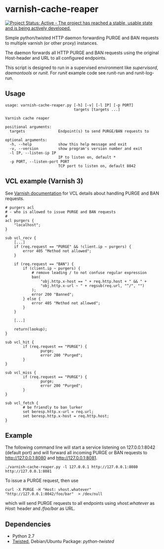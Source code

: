 # varnish-cache-reaper

[![Project Status: Active - The project has reached a stable, usable state and is being actively developed.](http://www.repostatus.org/badges/0.1.0/active.svg)](http://www.repostatus.org/#active)

Simple python/twisted HTTP daemon forwarding PURGE and BAN requests to multiple varnish (or other proxy) instances.

The daemon forwards all HTTP PURGE and BAN requests using the original Host-header and URL to all configured endpoints.

This script is designed to run in a supervised environment like *supervisord*, *daemontools* or *runit*.
For *runit* example code see runit-run and runit-log-run.

## Usage

```
usage: varnish-cache-reaper.py [-h] [-v] [-l IP] [-p PORT]
                               targets [targets ...]

Varnish cache reaper

positional arguments:
  targets               Endpoint(s) to send PURGE/BAN requests to

optional arguments:
  -h, --help            show this help message and exit
  -v, --version         show program's version number and exit
  -l IP, --listen-ip IP
                        IP to listen on, default *
  -p PORT, --listen-port PORT
                        TCP port to listen on, default 8042
```

## VCL example (Varnish 3)

See [Varnish documentation](https://www.varnish-cache.org/docs/3.0/tutorial/purging.html) for VCL details about handling PURGE and BAN requests.

```VCL
# purgers acl
# - who is allowed to issue PURGE and BAN requests
# 
acl purgers {
	"localhost";
}

sub vcl_recv {
	[...]
	if (req.request == "PURGE" && !client.ip ~ purgers) {	
		error 405 "Method not allowed";
	}

	if (req.request == "BAN") {
		if (client.ip ~ purgers) {
			# remove leading / to not confuse regular expression
			ban(
				"obj.http.x-host == " + req.http.host + " && " +
				"obj.http.x-url ~ " + regsub(req.url, "^/", "")
			);
			error 200 "Banned";
		} else {
			error 405 "Method not allowed";
		}
	}

	[...]

	return(lookup);
}

sub vcl_hit {
        if (req.request == "PURGE") {
                purge;
                error 200 "Purged";
        }
}

sub vcl_miss {
        if (req.request == "PURGE") {
                purge;
                error 200 "Purged";
        }
}

sub vcl_fetch {
        # be friendly to ban lurker
        set beresp.http.x-url = req.url;
        set beresp.http.x-host = req.http.host;
}

```

## Example

The following command line will start a service listening on 127.0.0.1:8042 (default port) and will forward all incoming PURGE or BAN
requests to http://127.0.0.1:8080 and http://127.0.0.1:8081.

```
./varnish-cache-reaper.py -l 127.0.0.1 http://127.0.0.1:8080 http://127.0.0.1:8081
```

To issue a PURGE request, then use
```
curl -X PURGE -H "Host: vhost.whatever" "http://127.0.0.1:8042/foo/bar"  > /dev/null
```

which will send PURGE requests to all endpoints using *vhost.whatever* as *Host:* header and */foo/bar* as URL.

## Dependencies

* Python 2.7
* [Twisted](http://twistedmatrix.com/trac/wiki/Downloads), Debian/Ubuntu Package: *python-twisted*
